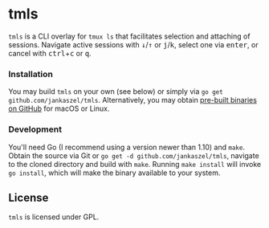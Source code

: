 # tmls

`tmls` is a CLI overlay for `tmux ls` that facilitates selection and attaching of sessions. Navigate active sessions with <kbd>↓</kbd>/<kbd>↑</kbd> or <kbd>j</kbd>/<kbd>k</kbd>, select one via <kbd>enter</kbd>, or cancel with <kbd>ctrl</kbd>+<kbd>c</kbd> or <kbd>q</kbd>.

### Installation

You may build `tmls` on your own (see below) or simply via `go get github.com/jankaszel/tmls`. Alternatively, you may obtain [pre-built binaries on GitHub](https://github.com/jankaszel/tmls/releases) for macOS or Linux.

### Development

You'll need Go (I recommend using a version newer than 1.10) and `make`. Obtain the source via Git or `go get -d github.com/jankaszel/tmls`, navigate to the cloned directory and build with `make`. Running `make install` will invoke `go install`, which will make the binary available to your system.

## License

`tmls` is licensed under GPL.

